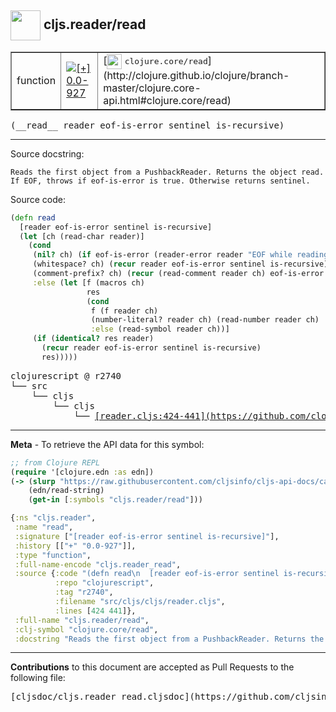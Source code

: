## <img width="48px" valign="middle" src="http://i.imgur.com/Hi20huC.png"> cljs.reader/read

 <table border="1">
<tr>

<td>function</td>
<td><a href="https://github.com/cljsinfo/cljs-api-docs/tree/0.0-927"><img valign="middle" alt="[+] 0.0-927" src="https://img.shields.io/badge/+-0.0--927-lightgrey.svg"></a> </td>
<td>
[<img height="24px" valign="middle" src="http://i.imgur.com/1GjPKvB.png"> <samp>clojure.core/read</samp>](http://clojure.github.io/clojure/branch-master/clojure.core-api.html#clojure.core/read)
</td>
</tr>
</table>

 <samp>
(__read__ reader eof-is-error sentinel is-recursive)<br>
</samp>

---




Source docstring:

```
Reads the first object from a PushbackReader. Returns the object read.
If EOF, throws if eof-is-error is true. Otherwise returns sentinel.
```

Source code:

```clj
(defn read
  [reader eof-is-error sentinel is-recursive]
  (let [ch (read-char reader)]
    (cond
     (nil? ch) (if eof-is-error (reader-error reader "EOF while reading") sentinel)
     (whitespace? ch) (recur reader eof-is-error sentinel is-recursive)
     (comment-prefix? ch) (recur (read-comment reader ch) eof-is-error sentinel is-recursive)
     :else (let [f (macros ch)
                 res
                 (cond
                  f (f reader ch)
                  (number-literal? reader ch) (read-number reader ch)
                  :else (read-symbol reader ch))]
     (if (identical? res reader)
       (recur reader eof-is-error sentinel is-recursive)
       res)))))
```

 <pre>
clojurescript @ r2740
└── src
    └── cljs
        └── cljs
            └── <ins>[reader.cljs:424-441](https://github.com/clojure/clojurescript/blob/r2740/src/cljs/cljs/reader.cljs#L424-L441)</ins>
</pre>


---

__Meta__ - To retrieve the API data for this symbol:

```clj
;; from Clojure REPL
(require '[clojure.edn :as edn])
(-> (slurp "https://raw.githubusercontent.com/cljsinfo/cljs-api-docs/catalog/cljs-api.edn")
    (edn/read-string)
    (get-in [:symbols "cljs.reader/read"]))
```

```clj
{:ns "cljs.reader",
 :name "read",
 :signature ["[reader eof-is-error sentinel is-recursive]"],
 :history [["+" "0.0-927"]],
 :type "function",
 :full-name-encode "cljs.reader_read",
 :source {:code "(defn read\n  [reader eof-is-error sentinel is-recursive]\n  (let [ch (read-char reader)]\n    (cond\n     (nil? ch) (if eof-is-error (reader-error reader \"EOF while reading\") sentinel)\n     (whitespace? ch) (recur reader eof-is-error sentinel is-recursive)\n     (comment-prefix? ch) (recur (read-comment reader ch) eof-is-error sentinel is-recursive)\n     :else (let [f (macros ch)\n                 res\n                 (cond\n                  f (f reader ch)\n                  (number-literal? reader ch) (read-number reader ch)\n                  :else (read-symbol reader ch))]\n     (if (identical? res reader)\n       (recur reader eof-is-error sentinel is-recursive)\n       res)))))",
          :repo "clojurescript",
          :tag "r2740",
          :filename "src/cljs/cljs/reader.cljs",
          :lines [424 441]},
 :full-name "cljs.reader/read",
 :clj-symbol "clojure.core/read",
 :docstring "Reads the first object from a PushbackReader. Returns the object read.\nIf EOF, throws if eof-is-error is true. Otherwise returns sentinel."}

```

---

__Contributions__ to this document are accepted as Pull Requests to the following file:

 <pre>
[cljsdoc/cljs.reader_read.cljsdoc](https://github.com/cljsinfo/cljs-api-docs/blob/master/cljsdoc/cljs.reader_read.cljsdoc)
</pre>

